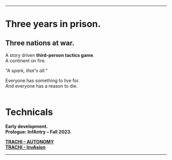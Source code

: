 ----
# __Three years in prison.__
## Three nations at war.
A story driven **third-person tactics game**.  
A continent on fire.

*"A spark, that's all."*

Everyone has something to live for.  
And everyone has a reason to die.
<br />
<br />

# Technicals

**Early development.**  
**Prologue: InfAntry – Fall 2023.**

**[TRACHI – AUTONOMY](https://norygami.itch.io/trachi)**  
**[TRACHI - InvAsion](https://norygami.itch.io/trvchi)**

----
